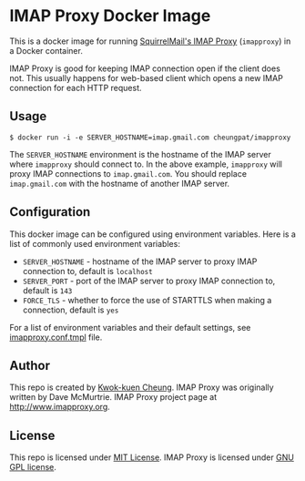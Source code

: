 # IMAP Proxy Docker Image

This is a docker image for running [SquirrelMail's IMAP Proxy](http://www.imapproxy.org) (`imapproxy`) in
a Docker container.

IMAP Proxy is good for keeping IMAP connection open if the client does
not. This usually happens for web-based client which opens a new IMAP connection
for each HTTP request.

## Usage

```shell
$ docker run -i -e SERVER_HOSTNAME=imap.gmail.com cheungpat/imapproxy
```

The `SERVER_HOSTNAME` environment is the hostname of
the IMAP server where `imapproxy` should connect to. In the above example,
`imapproxy` will proxy IMAP connections to `imap.gmail.com`. You should replace
`imap.gmail.com` with the hostname of another IMAP server.

## Configuration

This docker image can be configured using environment variables. Here is 
a list of commonly used environment variables:

* `SERVER_HOSTNAME` - hostname of the IMAP server to proxy IMAP connection to,
  default is `localhost`
* `SERVER_PORT` - port of the IMAP server to proxy IMAP connection to, default
  is `143`
* `FORCE_TLS` - whether to force the use of STARTTLS when making a connection,
  default is `yes`

For a list of environment variables and their default settings, see
[imapproxy.conf.tmpl](imapproxy.conf.tmpl) file.

## Author

This repo is created by [Kwok-kuen Cheung](https://github.com/cheungpat).
IMAP Proxy was originally written by Dave McMurtrie. IMAP Proxy project page at
http://www.imapproxy.org.

## License

This repo is licensed under
[MIT License](http://www.opensource.org/licenses/mit-license.php). IMAP Proxy
is licensed under
[GNU GPL license](http://www.gnu.org/licenses/gpl.html).
